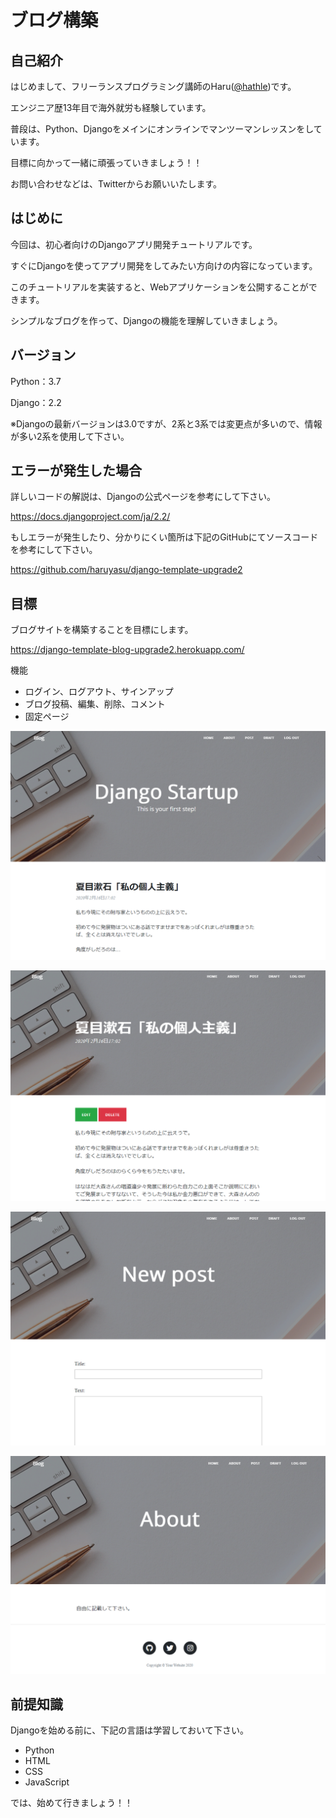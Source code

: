 # ブログ構築

## 自己紹介

はじめまして、フリーランスプログラミング講師のHaru([@hathle](https://twitter.com/hathle))です。

エンジニア歴13年目で海外就労も経験しています。

普段は、Python、Djangoをメインにオンラインでマンツーマンレッスンをしています。

目標に向かって一緒に頑張っていきましょう！！

お問い合わせなどは、Twitterからお願いいたします。

## はじめに

今回は、初心者向けのDjangoアプリ開発チュートリアルです。

すぐにDjangoを使ってアプリ開発をしてみたい方向けの内容になっています。

このチュートリアルを実装すると、Webアプリケーションを公開することができます。

シンプルなブログを作って、Djangoの機能を理解していきましょう。

## バージョン

Python：3.7

Django：2.2

※Djangoの最新バージョンは3.0ですが、2系と3系では変更点が多いので、情報が多い2系を使用して下さい。

## エラーが発生した場合

詳しいコードの解説は、Djangoの公式ページを参考にして下さい。

https://docs.djangoproject.com/ja/2.2/

もしエラーが発生したり、分かりにくい箇所は下記のGitHubにてソースコードを参考にして下さい。

https://github.com/haruyasu/django-template-upgrade2

## 目標

ブログサイトを構築することを目標にします。

https://django-template-blog-upgrade2.herokuapp.com/

機能
* ログイン、ログアウト、サインアップ
* ブログ投稿、編集、削除、コメント
* 固定ページ

![Finish](/img/finish1.png)

![Finish](/img/finish2.png)

![Finish](/img/finish3.png)

![Finish](/img/finish4.png)

## 前提知識

Djangoを始める前に、下記の言語は学習しておいて下さい。

* Python
* HTML
* CSS
* JavaScript

では、始めて行きましょう！！
